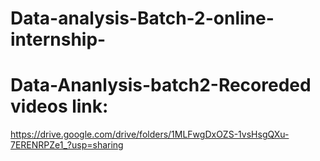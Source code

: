 # Data-analysis-Batch-2-online-internship-


# Data-Ananlysis-batch2-Recoreded videos link:
https://drive.google.com/drive/folders/1MLFwgDxOZS-1vsHsgQXu-7ERENRPZe1_?usp=sharing
